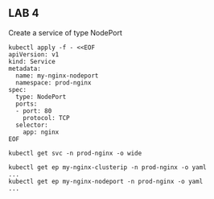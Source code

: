 ## LAB 4
Create a service of type NodePort 
```
kubectl apply -f - <<EOF
apiVersion: v1
kind: Service
metadata:
  name: my-nginx-nodeport
  namespace: prod-nginx
spec:
  type: NodePort
  ports:
  - port: 80
    protocol: TCP
  selector:
    app: nginx
EOF
```
```
kubectl get svc -n prod-nginx -o wide
```
```
kubectl get ep my-nginx-clusterip -n prod-nginx -o yaml
...
kubectl get ep my-nginx-nodeport -n prod-nginx -o yaml
...
```

